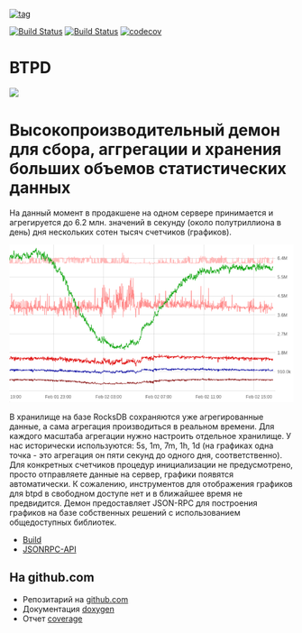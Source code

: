 [![tag](https://img.shields.io/github/v/tag/mambaru/btpd.svg?sort=semver)](https://github.com/mambaru/btpd/tree/master)

[![Build Status](https://github.com/mambaru/btpd/workflows/C++%20CI/badge.svg?branch=master)](https://github.com/mambaru/btpd/tree/master)
[![Build Status](https://github.com/mambaru/btpd/workflows/C++%20CI/badge.svg?branch=mambaru)](https://github.com/mambaru/btpd/tree/mambaru)
[![codecov](https://codecov.io/gh/mambaru/btpd/branch/master/graph/badge.svg)](https://codecov.io/gh/mambaru/btpd)

BTPD
=========

![](btp-graph.png)

# Высокопроизводительный демон для сбора, аггрегации и хранения больших объемов статистических данных

На данный момент в продакшене на одном сервере принимается и агрегируется до 6.2 млн. значений в секунду (около полутриллиона в день) дня нескольких сотен тысяч счетчиков (графиков).

![](docs-md/images/btpd-5s-1.png)

В хранилище на базе RocksDB сохраняются уже агрегированные данные, а сама агрегация производиться в реальном времени. Для каждого масштаба агрегации нужно настроить отдельное хранилище. У нас исторически используются: 5s, 1m, 7m, 1h, 1d (на графиках одна точка - это агрегация он пяти секунд до одного дня, соответственно). Для конкретных счетчиков процедур инициализации не предусмотрено, просто отправляете данные на сервер, графики появятся автоматически. К сожалению, инструментов для отображения графиков для btpd в свободном доступе нет и в ближайшее время не предвидится. Демон предоставляет JSON-RPC для построения графиков на базе собственных решений с использованием общедоступных библиотек.

* [Build](docs-md/build.md)
* [JSONRPC-API](docs-md/api.md)


## На github.com

* Репозитарий на [github.com](https://github.com/mambaru/btpd)
* Документация [doxygen](https://mambaru.github.io/btpd/index.html)
* Отчет [coverage](https://mambaru.github.io/btpd/cov-report/index.html)

